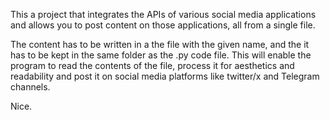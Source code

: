 This a project that integrates the APIs of various social media applications and allows you to post content on those applications, all from a single file.

The content has to be written in a the file with the given name, and the it has to be kept in the same folder as the .py code file. This will enable the program to read the contents of the file, process it for aesthetics and readability and post it on social media platforms like twitter/x and Telegram channels.

Nice.
